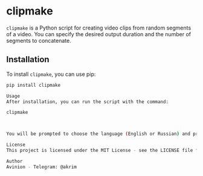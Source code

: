 # clipmake

`clipmake` is a Python script for creating video clips from random segments of a video. You can specify the desired output duration and the number of segments to concatenate.

## Installation

To install `clipmake`, you can use pip:

```bash
pip install clipmake

Usage
After installation, you can run the script with the command:

clipmake



You will be prompted to choose the language (English or Russian) and provide the input video file path, output video file path, desired output duration, and the number of segments. The script will generate a new video by concatenating random segments from the original video.

License
This project is licensed under the MIT License - see the LICENSE file for details.

Author
Avinion - Telegram: @akrim